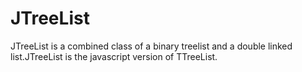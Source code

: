 JTreeList
=========

JTreeList is a combined class of a binary treelist and a double linked list.JTreeList is the javascript version of TTreeList.
